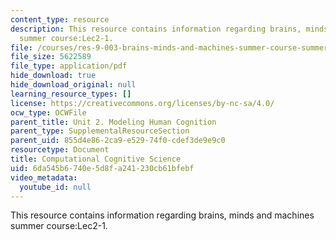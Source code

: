 ```yaml
---
content_type: resource
description: This resource contains information regarding brains, minds and machines
  summer course:Lec2-1.
file: /courses/res-9-003-brains-minds-and-machines-summer-course-summer-2015/6da545b6740e5d8fa241230cb61bfebf_MITRES_9_003SUM15_Lec2-1.pdf
file_size: 5622589
file_type: application/pdf
hide_download: true
hide_download_original: null
learning_resource_types: []
license: https://creativecommons.org/licenses/by-nc-sa/4.0/
ocw_type: OCWFile
parent_title: Unit 2. Modeling Human Cognition
parent_type: SupplementalResourceSection
parent_uid: 855d4e86-2ca9-e529-74f0-cdef3de9e9c0
resourcetype: Document
title: Computational Cognitive Science
uid: 6da545b6-740e-5d8f-a241-230cb61bfebf
video_metadata:
  youtube_id: null
---
```

This resource contains information regarding brains, minds and machines summer course:Lec2-1.